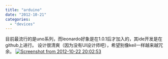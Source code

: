 ```yaml
---
title: "arduino"
date: "2012-10-21"
categories: 
  - "devices"
---
```


目前最流行的是uno系列，而leonardo好象是在1.0.1后才加入的，其ide开发是在github上进行。 设计很清爽（因为没有UI设计师吧），希望别像keil一样越来越冗余。 [![](/blog/post/images/Screenshot-from-2012-10-22-200253.png "Screenshot from 2012-10-22 20:02:53")](http://69.164.197.168/wp-content/uploads/2012/10/Screenshot-from-2012-10-22-200253.png)
